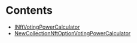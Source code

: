 

# Contents
- [INftVotingPowerCalculator](NewCollectionNftOptionVotingPower.sol/contract.INftVotingPowerCalculator.md)
- [NewCollectionNftOptionVotingPowerCalculator](NewCollectionNftOptionVotingPower.sol/contract.NewCollectionNftOptionVotingPowerCalculator.md)
